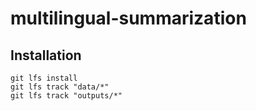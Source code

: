 # multilingual-summarization

## Installation
```
git lfs install
git lfs track "data/*"
git lfs track "outputs/*"
```



